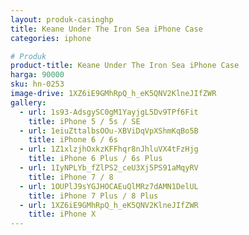 ```yaml
---
layout: produk-casinghp
title: Keane Under The Iron Sea iPhone Case
categories: iphone

# Produk
product-title: Keane Under The Iron Sea iPhone Case
harga: 90000
sku: hn-0253
image-drive: 1XZ6iE9GMhRpQ_h_eK5QNV2KlneJIfZWR
gallery:
  - url: 1s93-AdsgySC0gM1YayjgL5Dv9TPf6Fit
    title: iPhone 5 / 5s / SE
  - url: 1eiuZttalbsOOu-XBViDqVpXShmKqBo5B
    title: iPhone 6 / 6s
  - url: 1Z1xlzjhOxkzKFFhqr8nJhluVX4tFzHjg
    title: iPhone 6 Plus / 6s Plus
  - url: 1IyNPLYb_fZlPS2_ceU3Xj5PS91aMqyRV
    title: iPhone 7 / 8
  - url: 1OUPlJ9sYGJHOCAEuQlMRz7dAMN1DelUL
    title: iPhone 7 Plus / 8 Plus
  - url: 1XZ6iE9GMhRpQ_h_eK5QNV2KlneJIfZWR
    title: iPhone X
---
```

